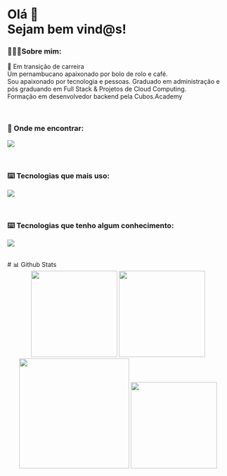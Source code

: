<h1 align="left"> Olá 🖖<br />Sejam bem vind@s!</h1>
 <h3 align="left">🙎🏽‍♂️Sobre mim: </h3> 
 <p align="left">
   🌱 Em transição de carreira <br />
   Um pernambucano apaixonado por bolo de rolo e café. <br />
   Sou apaixonado por tecnologia e pessoas. Graduado em administração e pós graduando em Full Stack & Projetos de Cloud Computing. <br />
   Formação em desenvolvedor backend pela Cubos.Academy
 </p>
<br>
<h3 align="left">🚩 Onde me encontrar:</h3>
<p align="left">
  <a href="https://www.linkedin.com/in/josealison">
    <img src="https://skillicons.dev/icons?i=linkedin&theme=dark&perline=5" />
  </a>  
</p>
<br>
<h3 align="left">⌨️ Tecnologias que mais uso:</h3>
<p align="left">
    <img src="https://skillicons.dev/icons?i=python,js,nodejs,express,mysql,postgres,django,selenium,docker&theme=dark&perline=10" />
</p>
<br>
<h3 align="left">⌨️ Tecnologias que tenho algum conhecimento:</h3>
<p align="left">
  <img src="https://skillicons.dev/icons?i=fastapi,jenkins,react,angular,next,jest,vercel,vite,postman,aws,html,css,bootstrap,heroku,java,spring,figma&theme=dark&perline=10" />
</p>
<br>
# 📊 Github Stats
<div align="center">
  
  <img height="196em" src="https://github-readme-stats.vercel.app/api?username=jose-alison&show_icons=true&bg_color=0d1117&hide_border=true&locale=pt-br"/>  
  <img height="196em" src="https://github-readme-stats.vercel.app/api/top-langs/?username=jose-alison&theme=transparent&langs_count=8&bg_color=0d1117&hide_border=true&locale=pt-br"/>
  <img height="250em" src="https://github-readme-activity-graph.vercel.app/graph?username=jose-alison&bg_color=0d1117&color=589edd&line=0259d2&point=f5c402&area=true&hide_border=true&hide_title=true"/>
  <img height="196em" src="https://github-readme-streak-stats.herokuapp.com/?user=jose-alison&theme=tokyonight-duo&hide_border=true&locale=pt_BR&date_format=j%20M%5B%20Y%5D&mode=weekly"/>
</div>
</div>
<br>

